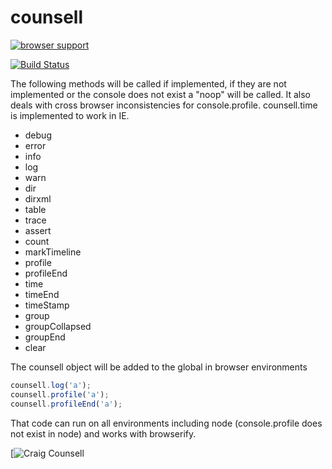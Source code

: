 counsell
========
[![browser support](https://ci.testling.com/pllee/counsell.png)](https://ci.testling.com/pllee/counsell)

[![Build Status](https://secure.travis-ci.org/pllee/counsell.png)](http://travis-ci.org/pllee/counsell)

The following methods will be called if implemented, if they are not implemented or the console does not exist a "noop" will be called.  It also deals with cross browser inconsistencies for console.profile.  counsell.time is implemented to work in IE.

* debug
* error
* info
* log
* warn
* dir
* dirxml
* table
* trace
* assert
* count
* markTimeline
* profile
* profileEnd
* time
* timeEnd
* timeStamp
* group
* groupCollapsed
* groupEnd
* clear

The counsell object will be added to the global in browser environments
```js
counsell.log('a');
counsell.profile('a');
counsell.profileEnd('a');
```
That code can run on all environments including node (console.profile does not exist in node) and works with browserify.

[![Craig Counsell](http://creamcitycables.files.wordpress.com/2011/11/counsell.jpg)



